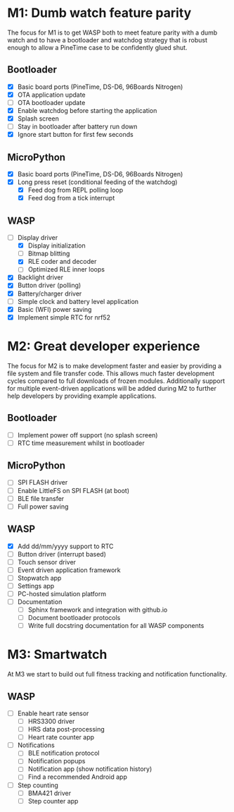 # M1: Dumb watch feature parity

The focus for M1 is to get WASP both to meet feature parity with a dumb
watch and to have a bootloader and watchdog strategy that is robust enough
to allow a PineTime case to be confidently glued shut.

## Bootloader

 * [X] Basic board ports (PineTime, DS-D6, 96Boards Nitrogen)
 * [X] OTA application update
 * [ ] OTA bootloader update
 * [X] Enable watchdog before starting the application
 * [X] Splash screen
 * [ ] Stay in bootloader after battery run down
 * [X] Ignore start button for first few seconds
  
## MicroPython

 * [X] Basic board ports (PineTime, DS-D6, 96Boards Nitrogen)
 * [X] Long press reset (conditional feeding of the watchdog)
   - [X] Feed dog from REPL polling loop
   - [X] Feed dog from a tick interrupt
 
## WASP

 * [ ] Display driver
   - [X] Display initialization
   - [ ] Bitmap blitting
   - [X] RLE coder and decoder
   - [ ] Optimized RLE inner loops
 * [X] Backlight driver
 * [X] Button driver (polling)
 * [X] Battery/charger driver
 * [ ] Simple clock and battery level application
 * [X] Basic (WFI) power saving
 * [X] Implement simple RTC for nrf52

# M2: Great developer experience

The focus for M2 is to make development faster and easier by providing
a file system and file transfer code. This allows much faster
development cycles compared to full downloads of frozen modules.
Additionally support for multiple event-driven applications will be
added during M2 to further help developers by providing example
applications.

## Bootloader

 * [ ] Implement power off support (no splash screen)
 * [ ] RTC time measurement whilst in bootloader

## MicroPython

 * [ ] SPI FLASH driver
 * [ ] Enable LittleFS on SPI FLASH (at boot)
 * [ ] BLE file transfer
 * [ ] Full power saving

## WASP

 * [X] Add dd/mm/yyyy support to RTC
 * [ ] Button driver (interrupt based)
 * [ ] Touch sensor driver
 * [ ] Event driven application framework
 * [ ] Stopwatch app
 * [ ] Settings app
 * [ ] PC-hosted simulation platform
 * [ ] Documentation
   - [ ] Sphinx framework and integration with github.io
   - [ ] Document bootloader protocols
   - [ ] Write full docstring documentation for all WASP components

# M3: Smartwatch

At M3 we start to build out full fitness tracking and notification
functionality.

## WASP

 * [ ] Enable heart rate sensor
   - [ ] HRS3300 driver
   - [ ] HRS data post-processing
   - [ ] Heart rate counter app
 * [ ] Notifications
   - [ ] BLE notification protocol
   - [ ] Notification popups
   - [ ] Notification app (show notification history)
   - [ ] Find a recommended Android app
 * [ ] Step counting
   - [ ] BMA421 driver
   - [ ] Step counter app
